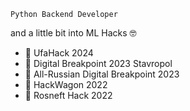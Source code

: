 ``Python Backend Developer``

and a little bit into ML Hacks 🤓
* 🥇 UfaHack 2024
* 🥈 Digital Breakpoint 2023 Stavropol
* 🥉 All-Russian Digital Breakpoint 2023
* 🥉 HackWagon 2022
* 🥉 Rosneft Hack 2022



